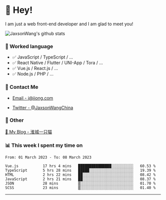 # 👋 Hey!

I am just a web front-end developer and I am glad to meet you!

![JaxsonWang's github stats](https://github-readme-stats.vercel.app/api?username=JaxsonWang&&show_icons=true&&title_color=1abc9c&&icon_color=1abc9c)


### 📝 Worked language

- ✅ JavaScript / TypeScript / ...
- ✅ React Native / Flutter / UNI-App / Tora / ...
- ✅ Vue.js / React.js / ...
- ✅ Node.js / PHP / ...

### 📮 Contact Me

- [Email - i@iiong.com](mailto:i@iiong.com)

- [Twitter - @JaxsonWangChina](https://twitter.com/JaxsonWangChina)

### 🤪 Other

[📌 My Blog - 淮城一只猫](https://iiong.com)

### 📊 This week I spent my time on

<!--START_SECTION:waka-->

```text
From: 01 March 2023 - To: 08 March 2023

Vue.js           17 hrs 4 mins   ███████████████░░░░░░░░░░   60.53 %
TypeScript       5 hrs 28 mins   █████░░░░░░░░░░░░░░░░░░░░   19.39 %
HTML             2 hrs 22 mins   ██░░░░░░░░░░░░░░░░░░░░░░░   08.42 %
JavaScript       2 hrs 21 mins   ██░░░░░░░░░░░░░░░░░░░░░░░   08.37 %
JSON             28 mins         ▒░░░░░░░░░░░░░░░░░░░░░░░░   01.70 %
SCSS             23 mins         ▒░░░░░░░░░░░░░░░░░░░░░░░░   01.40 %
```

<!--END_SECTION:waka-->

---
